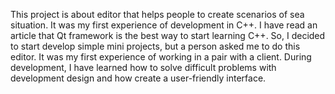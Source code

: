 This project is about editor that helps people to create scenarios of sea situation. It was my first experience of development in C++. I have read an article that Qt framework is the best way to start learning C++. So, I decided to start develop simple mini projects, but a person asked me to do this editor. It was my first experience of working in a pair with a client. During development, I have learned how to solve difficult problems with development design and how create a user-friendly interface.
